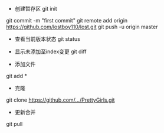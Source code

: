 
- 创建暂存区
 git init

git commit -m "first commit"
git remote add origin https://github.com/lostboy110/lost.git
git push -u origin master

- 查看当前版本状态
git status

- 显示未添加至index变更
git diff

- 添加文件

git add *

- 克隆

git clone https://github.com/…/PrettyGirls.git

- 更新合并

git pull


